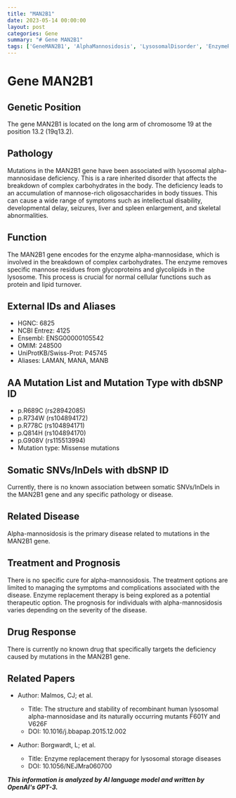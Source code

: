 ```yaml
---
title: "MAN2B1"
date: 2023-05-14 00:00:00
layout: post
categories: Gene
summary: "# Gene MAN2B1"
tags: ['GeneMAN2B1', 'AlphaMannosidosis', 'LysosomalDisorder', 'EnzymeReplacementTherapy', 'MissenseMutations', 'CarbohydrateMetabolism', 'RareDisease', 'Prognosis']
---
```


# Gene MAN2B1

## Genetic Position
The gene MAN2B1 is located on the long arm of chromosome 19 at the position 13.2 (19q13.2).

## Pathology
Mutations in the MAN2B1 gene have been associated with lysosomal alpha-mannosidase deficiency. This is a rare inherited disorder that affects the breakdown of complex carbohydrates in the body. The deficiency leads to an accumulation of mannose-rich oligosaccharides in body tissues. This can cause a wide range of symptoms such as intellectual disability, developmental delay, seizures, liver and spleen enlargement, and skeletal abnormalities.

## Function
The MAN2B1 gene encodes for the enzyme alpha-mannosidase, which is involved in the breakdown of complex carbohydrates. The enzyme removes specific mannose residues from glycoproteins and glycolipids in the lysosome. This process is crucial for normal cellular functions such as protein and lipid turnover.

## External IDs and Aliases
- HGNC: 6825
- NCBI Entrez: 4125
- Ensembl: ENSG00000105542
- OMIM: 248500
- UniProtKB/Swiss-Prot: P45745
- Aliases: LAMAN, MANA, MANB

## AA Mutation List and Mutation Type with dbSNP ID
- p.R689C (rs28942085)
- p.R734W (rs104894172)
- p.R778C (rs104894171)
- p.Q814H (rs104894170)
- p.G908V (rs115513994)
- Mutation type: Missense mutations

## Somatic SNVs/InDels with dbSNP ID
Currently, there is no known association between somatic SNVs/InDels in the MAN2B1 gene and any specific pathology or disease.

## Related Disease
Alpha-mannosidosis is the primary disease related to mutations in the MAN2B1 gene.

## Treatment and Prognosis
There is no specific cure for alpha-mannosidosis. The treatment options are limited to managing the symptoms and complications associated with the disease. Enzyme replacement therapy is being explored as a potential therapeutic option. The prognosis for individuals with alpha-mannosidosis varies depending on the severity of the disease.

## Drug Response
There is currently no known drug that specifically targets the deficiency caused by mutations in the MAN2B1 gene.

## Related Papers
- Author: Malmos, CJ; et al.
  - Title: The structure and stability of recombinant human lysosomal alpha-mannosidase and its naturally occurring mutants F601Y and V626F
  - DOI: 10.1016/j.bbapap.2015.12.002
  
- Author: Borgwardt, L; et al.
  - Title: Enzyme replacement therapy for lysosomal storage diseases
  - DOI: 10.1056/NEJMra060700

**_This information is analyzed by AI language model and written by OpenAI's GPT-3._**